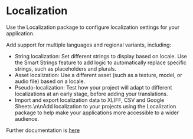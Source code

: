 # Localization

Use the Localization package to configure localization settings for your application.

Add support for multiple languages and regional variants, including:

- String localization: Set different strings to display based on locale. Use the Smart Strings feature to add logic to automatically replace specific strings, such as placeholders and plurals.
- Asset localization: Use a different asset (such as a texture, model, or audio file) based on a locale.
- Pseudo-localization: Test how your project will adapt to different localizations at an early stage, before adding your translations.
- Import and export localization data to XLIFF, CSV and Google Sheets.\n\nAdd localization to your projects using the Localization package to help make your applications more accessible to a wider audience.

Further documentation is [here](Documentation~/index.md)

